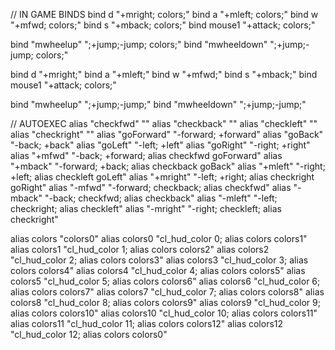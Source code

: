 // IN GAME BINDS
bind d "+mright; colors;"
bind a "+mleft; colors;"
bind w "+mfwd; colors;"
bind s "+mback; colors;"
bind mouse1 "+attack; colors;"

bind "mwheelup" ";+jump;-jump; colors;"
bind "mwheeldown" ";+jump;-jump; colors;"

bind d "+mright;"
bind a "+mleft;"
bind w "+mfwd;"
bind s "+mback;"
bind mouse1 "+attack; colors;"

bind "mwheelup" ";+jump;-jump;"
bind "mwheeldown" ";+jump;-jump;"


// AUTOEXEC 
alias "checkfwd" ""
alias "checkback" ""
alias "checkleft" ""
alias "checkright" ""
alias "goForward" "-forward; +forward"
alias "goBack" "-back; +back"
alias "goLeft" "-left; +left"
alias "goRight" "-right; +right"
alias "+mfwd" "-back; +forward; alias checkfwd goForward"
alias "+mback" "-forward; +back; alias checkback goBack"
alias "+mleft" "-right; +left; alias checkleft goLeft"
alias "+mright" "-left; +right; alias checkright goRight"
alias "-mfwd" "-forward; checkback; alias checkfwd"
alias "-mback" "-back; checkfwd; alias checkback"
alias "-mleft" "-left; checkright; alias checkleft"
alias "-mright" "-right; checkleft; alias checkright"

alias colors "colors0"
alias colors0 "cl_hud_color 0; alias colors colors1"
alias colors1 "cl_hud_color 1; alias colors colors2"
alias colors2 "cl_hud_color 2; alias colors colors3"
alias colors3 "cl_hud_color 3; alias colors colors4"
alias colors4 "cl_hud_color 4; alias colors colors5"
alias colors5 "cl_hud_color 5; alias colors colors6"
alias colors6 "cl_hud_color 6; alias colors colors7"
alias colors7 "cl_hud_color 7; alias colors colors8"
alias colors8 "cl_hud_color 8; alias colors colors9"
alias colors9 "cl_hud_color 9; alias colors colors10"
alias colors10 "cl_hud_color 10; alias colors colors11"
alias colors11 "cl_hud_color 11; alias colors colors12"
alias colors12 "cl_hud_color 12; alias colors colors0"
